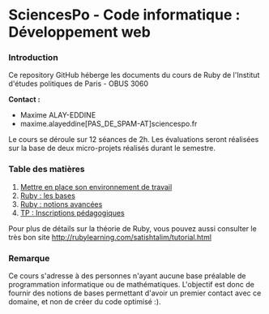 # SciencesPo - Code informatique : Développement web

### Introduction

Ce repository GitHub héberge les documents du cours de Ruby de l'Institut d'études politiques de Paris - OBUS 3060

**Contact :**
- Maxime ALAY-EDDINE
- maxime.alayeddine[PAS_DE_SPAM-AT]sciencespo.fr

Le cours se déroule sur 12 séances de 2h. Les évaluations seront réalisées sur la base de deux micro-projets réalisés durant le semestre.

### Table des matières

1. [Mettre en place son environnement de travail](environnement_de_travail.md)
2. [Ruby : les bases](bases_ruby.md)
3. [Ruby : notions avancées](ruby_avance.md)
4. [TP : Inscriptions pédagogiques](inscriptions_pedagogiques.md)

Pour plus de détails sur la théorie de Ruby, vous pouvez aussi consulter le très bon site http://rubylearning.com/satishtalim/tutorial.html

### Remarque

Ce cours s'adresse à des personnes n'ayant aucune base préalable de programmation informatique ou de mathématiques. L'objectif est donc de fournir des notions de bases permettant d'avoir un premier contact avec ce domaine, et non de créer du code optimisé :).
